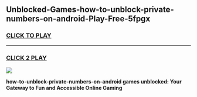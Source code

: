 
## Unblocked-Games-how-to-unblock-private-numbers-on-android-Play-Free-5fpgx
<h3>
<a href="https://premium76.site?title=how-to-unblock-private-numbers-on-android&ref=20M">CLICK TO PLAY</a></h3>
<hr>

<h3>
<a href="https://premium76.site?title=how-to-unblock-private-numbers-on-android&ref=20M">CLICK 2 PLAY</a>
  
</h3>

<a href="https://premium76.site?title=how-to-unblock-private-numbers-on-android&ref=19M"><img src="https://clearcache.store/games.png"></a>


**how-to-unblock-private-numbers-on-android games unblocked: Your Gateway to Fun and Accessible Online Gaming**
